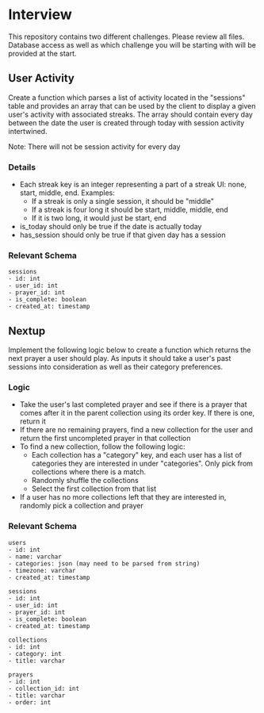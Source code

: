 # Interview

This repository contains two different challenges. Please review all files. Database access as well as which challenge you will be starting with will be provided at the start.

## User Activity
Create a function which parses a list of activity located in the "sessions"
table and provides an array that can be used by the client to display a given
user's activity with associated streaks. The array should contain every day
between the date the user is created through today with session activity intertwined.

Note: There will not be session activity for every day

### Details
- Each streak key is an integer representing a part of a streak UI: none, start,
middle, end. 
     Examples:
     - If a streak is only a single session, it should be "middle"
     - If a streak is four long it should be start, middle, middle, end
     - If it is two long, it would just be start, end
- is_today should only be true if the date is actually today
- has_session should only be true if that given day has a session

### Relevant Schema
```
sessions
- id: int
- user_id: int
- prayer_id: int
- is_complete: boolean
- created_at: timestamp
```

## Nextup

Implement the following logic below to create a function which returns the next
prayer a user should play. As inputs it should take a user's past sessions into
consideration as well as their category preferences.

### Logic
- Take the user's last completed prayer and see if there is a prayer that comes after it
in the parent collection using its order key. If there is one, return it
- If there are no remaining prayers, find a new collection for the user and return
the first uncompleted prayer in that collection
- To find a new collection, follow the following logic:
     - Each collection has a "category" key, and each user has a list of categories
     they are interested in under "categories". Only pick from collections where there
     is a match.
     - Randomly shuffle the collections
     - Select the first collection from that list
- If a user has no more collections left that they are interested in, randomly pick
a collection and prayer

### Relevant Schema
```
users
- id: int
- name: varchar
- categories: json (may need to be parsed from string)
- timezone: varchar
- created_at: timestamp

sessions
- id: int
- user_id: int
- prayer_id: int
- is_complete: boolean
- created_at: timestamp

collections
- id: int
- category: int
- title: varchar

prayers
- id: int
- collection_id: int
- title: varchar
- order: int
```
